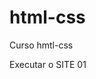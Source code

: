 # html-css
 Curso hmtl-css

 <a href-="https://auguxxtog.github.io/html-css/portifolio001/index.html"> Executar o SITE 01</a>
